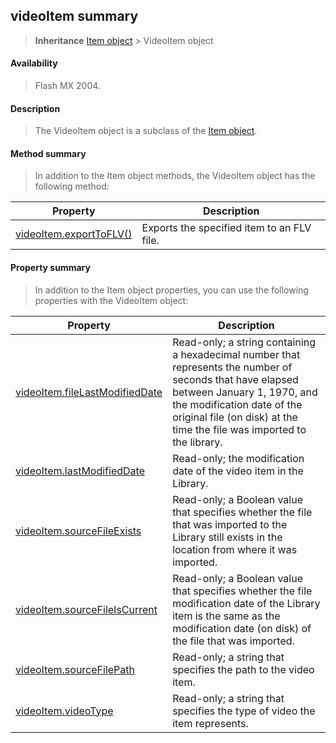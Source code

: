 ## videoItem summary

> **Inheritance** [Item object](#_bookmark658) \> VideoItem object

#### Availability

> Flash MX 2004.

#### Description

> The VideoItem object is a subclass of the [Item object](#_bookmark658).

#### Method summary

> In addition to the Item object methods, the VideoItem object has the following method:

| **Property**                                        | **Description**                            |
|-----------------------------------------------------|--------------------------------------------|
| [videoItem.exportToFLV()](#videoItem.exportToFLV()) | Exports the specified item to an FLV file. |

#### Property summary

> In addition to the Item object properties, you can use the following properties with the VideoItem object:

| **Property**                                     | **Description**                                                                                                                                                                                                                                 |
|--------------------------------------------------|-------------------------------------------------------------------------------------------------------------------------------------------------------------------------------------------------------------------------------------------------|
| [videoItem.fileLastModifiedDate](#_bookmark1143) | Read-only; a string containing a hexadecimal number that represents the number of seconds that have elapsed between January 1, 1970, and the modification date of the original file (on disk) at the time the file was imported to the library. |
| [videoItem.lastModifiedDate](#_bookmark1144)     | Read-only; the modification date of the video item in the Library.                                                                                                                                                                              |
| [videoItem.sourceFileExists](#_bookmark1145)     | Read-only; a Boolean value that specifies whether the file that was imported to the Library still exists in the location from where it was imported.                                                                                            |
| [videoItem.sourceFileIsCurrent](#_bookmark1146)  | Read-only; a Boolean value that specifies whether the file modification date of the Library item is the same as the modification date (on disk) of the file that was imported.                                                                  |
| [videoItem.sourceFilePath](#_bookmark1147)       | Read-only; a string that specifies the path to the video item.                                                                                                                                                                                  |
| [videoItem.videoType](#_bookmark1148)            | Read-only; a string that specifies the type of video the item represents.                                                                                                                                                                       |

<span id="videoItem.exportToFLV()" class="anchor"></span>
